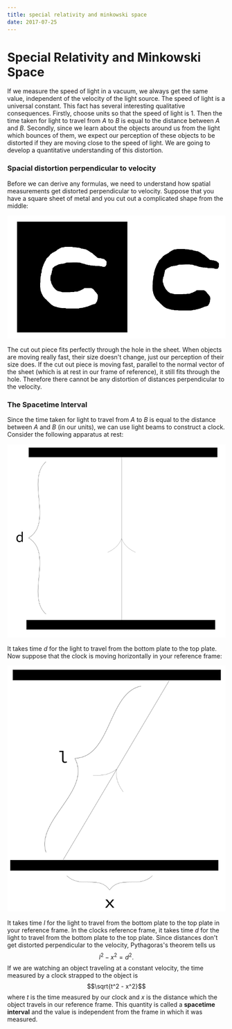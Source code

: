 ```yaml
---
title: special relativity and minkowski space
date: 2017-07-25
---
```


# Special Relativity and Minkowski Space

If we measure the speed of light in a vacuum, we always get the same value, independent of the velocity of the light source. The speed of light is a universal constant. This fact has several interesting qualitative consequences. Firstly, choose units so that the speed of light is $1$. Then the time taken for light to travel from $A$ to $B$ is equal to the distance between $A$ and $B$. Secondly, since we learn about the objects around us from the light which bounces of them, we expect our perception of these objects to be distorted if they are moving close to the speed of light. We are going to develop a quantitative understanding of this distortion.

### Spacial distortion perpendicular to velocity

Before we can derive any formulas, we need to understand how spatial measurements get distorted perpendicular to velocity. Suppose that you have a square sheet of metal and you cut out a complicated shape from the middle:

![](/img/2017-07-25-no-perpendicular-dilation.PNG)

The cut out piece fits perfectly through the hole in the sheet. When objects are moving really fast, their size doesn't change, just our perception of their size does. If the cut out piece is moving fast, parallel to the normal vector of the sheet (which is at rest in our frame of reference), it still fits through the hole. Therefore there cannot be any distortion of distances perpendicular to the velocity.

### The Spacetime Interval

Since the time taken for light to travel from $A$ to $B$ is equal to the distance between $A$ and $B$ (in our units), we can use light beams to construct a clock. Consider the following apparatus at rest:

![](/img/2017-07-25-clockatrest.PNG)

It takes time $d$ for the light to travel from the bottom plate to the top plate. Now suppose that the clock is moving horizontally in your reference frame:

![](/img/2017-07-25-clockinmotion.PNG)

It takes time $l$ for the light to travel from the bottom plate to the top plate in your reference frame. In the clocks reference frame, it takes time $d$ for the light to travel from the bottom plate to the top plate. Since distances don't get distorted perpendicular to the velocity, Pythagoras's theorem tells us
$$l^2 - x^2 = d^2.$$
If we are watching an object traveling at a constant velocity, the time measured by a clock strapped to the object is
$$\sqrt{t^2 - x^2}$$
where $t$ is the time measured by our clock and $x$ is the distance which the object travels in our reference frame. This quantity is called a **spacetime interval** and the value is independent from the frame in which it was measured. 
